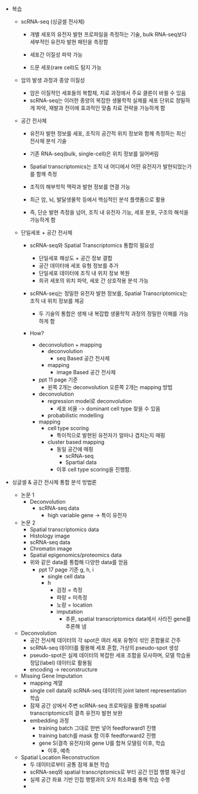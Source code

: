 - 복습
	
	- scRNA-seq (싱글셀 전사체)
		- 개별 세포의 유전자 발현 프로파일을 측정하는 기술, bulk RNA-seq보다 세부적인 유전자 발현 패턴을 측정함
		
		- 세포간 이질성 파악 가능
		- 드문 세포(rare cell)도 탐지 가능
	
	- 암의 발생 과정과 종양 이질성
		- 암은 이질적인 세포들의 복합체, 치료 과정에서 주요 클론이 바뀔 수 있음
		- scRNA-seq는 이러한 종양의 복잡한 생물학적 실체를 세포 단위로 정밀하게 파악, 재발과 전이에 효과적인 맞춤 치료 전략을 가능하게 함
	
	- 공간 전사체
		- 유전자 발현 정보를 세포, 조직의 공간적 위치 정보와 함께 측정하는 최신 전사체 분석 기술

		- 기존 RNA-seq(bulk, single-cell)은 위치 정보를 잃어버림
		- Spatial transcriptomics는 조직 내 어디에서 어떤 유전자가 발현되었는가를 함께 측정
		- 조직의 해부학적 맥락과 발현 정보를 연결 가능
		- 최근 암, 뇌, 발달생물학 등에서 핵심적인 분석 플랫폼으로 활용
		
		- 즉, 단순 발현 측정을 넘어, 조직 내 유전자 기능, 세포 분포, 구조의 해석을 가능하게 함

	- 단일세포 + 공간 전사체
		- scRNA-seq와 Spatial Transcriptomics 통합의 필요성
			- 단일세포 해상도 + 공간 정보 결합
			- 공간 데이터에 세포 유형 정보를 추가
			- 단일세포 데이터에 조직 내 위치 정보 복원
			- 희귀 세포의 위치 파악, 세포 간 상호작용 분석 가능
		
		- scRNA-seq는 정밀한 유전자 발현 정보를, Spatial Transcriptomics는 조직 내 위치 정보를 제공
			- 두 기술의 통합은 생체 내 복잡합 생물학적 과정의 정밀한 이해를 가능하게 함
		
		- How?
			- deconvolution + mapping
				- deconvolution
					- seq Based 공간 전사체
				- mapping
					- image Based 공간 전사체
			- ppt 11 page 기준
				- 왼쪽 2개는 deconvolution 오른쪽 2개는 mapping 방법
			- deconvolution
				- regression model로 deconvolution
					- 세포 비율 -> dominant cell type 찾을 수 있음
				- probabilistic modelling
			- mapping
				- cell type scoring
					- 특이적으로 발현된 유전자가 얼마나 겹치는지 매핑
				- cluster based mapping
					- 동일 공간에 매핑
						- scRNA-seq
						- Spartial data
					- 이후 cell type scoring을 진행함.
-  싱글셀 & 공간 전사체 통합 분석 방법론
	- 논문 1
		- Deconvolution
			- scRNA-seq data
				- high variable gene -> 특이 유전자
	- 논문 2
		- Spatial transcriptomics data
		- Histology image
		- scRNA-seq data
		- Chromatin image
		- Spatial epigenomics/proteomics data
		- 위와 같은 data를 통합해 다양한 data를 얻음
			- ppt 17 page 기준 g, h, i
				- single cell data
				- h
					- 검정 = 측정
					- 파랑 = 미측정
					- 노랑 = location
					- imputation
						- 추론, spatial transcriptomics data에서 사라진 gene를 추론해 냄
	- Deconvolution
		- 공간 전사체 데이터의 각 spot은 여러 세포 유형이 섞인 혼합물로 간주
		- scRNA-seq 데이터를 활용해 세포 혼합, 가상의 pseudo-spot 생성
		- pseudo-spot은 실제 데이터의 복잡한 세포 조합을 모사하며, 모델 학습용 정답(label) 데이터로 활용됨
		- encoding -> reconstructure 
	- Missing Gene Imputation
		- mapping 계열
		- single cell data와 scRNA-seq 데이터의 joint latent representation 학습
		- 잠재 공간 상에서 주변 scRNA-seq 프로파일을 활용해 spatial transcriptomics의 결측 유전자 발현 보완
		- embedding 과정
			- training batch 그대로 한번 넣어 feedforward1 진행
			- training batch를 mask 함 이후 feedforward2 진행
			- gene S(결측 유전자)와 gene U를 합쳐 모델링 이후, 학습
				- 이후, 예측
	- Spatial Location Reconstruction
		- 두 데이터로부터 공통 잠재 표현 학습
		- scRNA-seq와 spatial transcriptomics로 부터 공간 인접 행렬 재구성
		- 실제 공간 좌표 기반 인접 행렬과의 오차 최소화를 통해 학습 수행
		- 